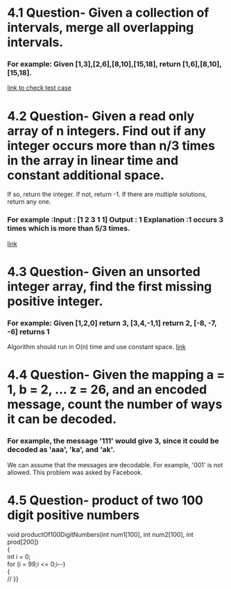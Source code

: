 ﻿# 4.1 Question- Given a collection of intervals, merge all overlapping intervals.
### For example: Given [1,3],[2,6],[8,10],[15,18], return [1,6],[8,10],[15,18].
[link to check test case](https://www.interviewbit.com/problems/merge-overlapping-intervals/)

# 4.2 Question- Given a read only array of n integers. Find out if any integer occurs more than n/3 times in the array in linear time and constant additional space.
If so, return the integer. If not, return -1. If there are multiple solutions, return any one.
### For example :Input : [1 2 3 1 1] Output : 1  Explanation :1 occurs 3 times which is more than 5/3 times. 
[link](https://www.interviewbit.com/problems/n3-repeat-number/)

# 4.3 Question- Given an unsorted integer array, find the first missing positive integer.
### For example: Given [1,2,0] return 3, [3,4,-1,1] return 2, [-8, -7, -6] returns 1
Algorithm should run in O(n) time and use constant space.
[link](https://www.interviewbit.com/problems/first-missing-integer/)

# 4.4 Question- Given the mapping a = 1, b = 2, ... z = 26, and an encoded message, count the number of ways it can be decoded.
### For example, the message '111' would give 3, since it could be decoded as 'aaa', 'ka', and 'ak'.
We can assume that the messages are decodable. For example, '001' is not allowed.
This problem was asked by Facebook.

# 4.5 Question- product of two 100 digit positive numbers

void productOf100DigitNumbers(int num1[100], int num2[100], int prod[200])<br/>
{<br/>
int i = 0;
<br/>
for (i = 99;i <= 0;i--)<br/>
{<br/>
//
}}